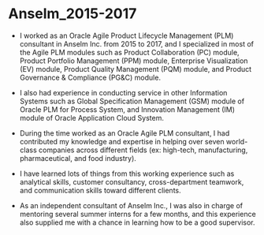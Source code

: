 # Anselm_2015-2017

* I worked as an Oracle Agile Product Lifecycle Management (PLM) consultant in Anselm Inc. from 2015 to 2017, and I specialized in most of the Agile PLM modules such as Product Collaboration (PC) module, Product Portfolio Management (PPM) module, Enterprise Visualization (EV) module, Product Quality Management (PQM) module, and Product Governance & Compliance (PG&C) module.

* I also had experience in conducting service in other Information Systems such as Global Specification Management (GSM) module of Oracle PLM for Process System, and Innovation Management (IM) module of Oracle Application Cloud System.

* During the time worked as an Oracle Agile PLM consultant, I had contributed my knowledge and expertise in helping over seven world-class companies across different fields (ex: high-tech, manufacturing, pharmaceutical, and food industry).

* I have learned lots of things from this working experience such as analytical skills, customer consultancy, cross-department teamwork, and communication skills toward different clients.

* As an independent consultant of Anselm Inc., I was also in charge of mentoring several summer interns for a few months, and this experience also supplied me with a chance in learning how to be a good supervisor.
